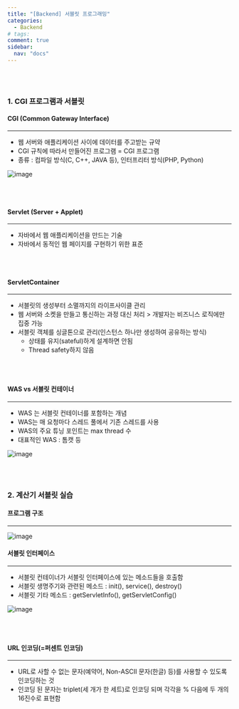 ```yaml
---
title: "[Backend] 서블릿 프로그래밍"
categories:
  - Backend
# tags:
comment: true
sidebar:
  nav: "docs"
---
```



<br><br>

### 1. CGI 프로그램과 서블릿
#### CGI (Common Gateway Interface)
---
- 웹 서버와 애플리케이션 사이에 데이터를 주고받는 규약
 - CGI 규칙에 따라서 만들어진 프로그램 = CGI 프로그램
 - 종류 : 컴파일 방식(C, C++, JAVA 등), 인터프리터 방식(PHP, Python)

![image](https://github.com/MIMjae/MIMjae.github.io/assets/84848848/501cc680-7d42-42aa-83e0-9d7bf5a75fd1)

<br><br>

#### Servlet (Server + Applet)
---
- 자바에서 웹 애플리케이션을 만드는 기술
- 자바에서 동적인 웹 페이지를 구현하기 위한 표준


<br><br>

#### ServletContainer
--- 
- 서블릿의 생성부터 소멸까지의 라이프사이클 관리
- 웹 서버와 소켓을 만들고 통신하는 과정 대신 처리 > 개발자는 비즈니스 로직에만 집중 가능
- 서블릿 객체를 싱글톤으로 관리(인스턴스 하나만 생성하여 공유하는 방식)
  - 상태를 유지(sateful)하게 설계하면 안됨
  - Thread safety하지 않음

<br><br>

#### WAS vs 서블릿 컨테이너
---
- WAS 는 서블릿 컨테이너를 포함하는 개념
- WAS는 매 요청마다 스레드 풀에서 기존 스레드를 사용
- WAS의 주요 튜닝 포인트는 max thread 수
- 대표적인 WAS : 톰캣 등

 ![image](https://github.com/MIMjae/MIMjae.github.io/assets/84848848/deb78c56-5458-4a58-87d3-6f61e00c1692)
 

<br><br>


### 2. 계산기 서블릿 실습
#### 프로그램 구조
--- 
![image](https://github.com/MIMjae/MIMjae.github.io/assets/84848848/be20baa7-503a-4802-abc9-adbfc1975bd8)


#### 서블릿 인터페이스
---
- 서블릿 컨테이너가 서블릿 인터페이스에 있는 메소드들을 호출함
- 서블릿 생명주기와 관련된 메소드 : init(), service(), destroy()
- 서블릿 기타 메소드 : getServletInfo(), getServletConfig()


![image](https://github.com/MIMjae/MIMjae.github.io/assets/84848848/7244b3e5-0286-4adc-b2f3-f8d3c4d44edb)


<br><br>

#### URL 인코딩(=퍼센트 인코딩)
---
- URL로 사할 수 없는 문자(예약어, Non-ASCII 문자(한글) 등)를 사용할 수 있도록 인코딩하는 것
- 인코딩 된 문자는 triplet(세 개가 한 세트)로 인코딩 되며 각각을 % 다음에 두 개의 16진수로 표현함